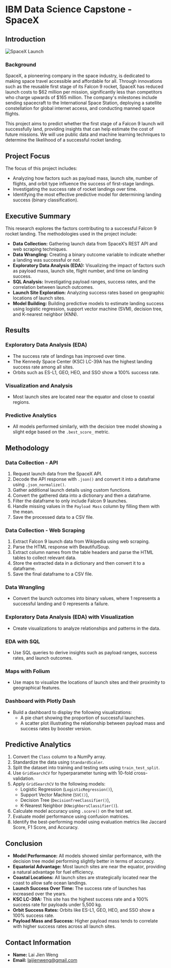 # IBM Data Science Capstone - SpaceX

## Introduction
![SpaceX Launch](https://cf-courses-data.s3.us.cloud-object-storage.appdomain.cloud/IBMDeveloperSkillsNetwork-DS0701EN-SkillsNetwork/api/Images/crash.gif)

### Background
SpaceX, a pioneering company in the space industry, is dedicated to making space travel accessible and affordable for all. Through innovations such as the reusable first stage of its Falcon 9 rocket, SpaceX has reduced launch costs to $62 million per mission, significantly less than competitors who charge upwards of $165 million. The company's milestones include sending spacecraft to the International Space Station, deploying a satellite constellation for global internet access, and conducting manned space flights.

This project aims to predict whether the first stage of a Falcon 9 launch will successfully land, providing insights that can help estimate the cost of future missions. We will use public data and machine learning techniques to determine the likelihood of a successful rocket landing.

## Project Focus

The focus of this project includes:
- Analyzing how factors such as payload mass, launch site, number of flights, and orbit type influence the success of first-stage landings.
- Investigating the success rate of rocket landings over time.
- Identifying the most effective predictive model for determining landing success (binary classification).

## Executive Summary

This research explores the factors contributing to a successful Falcon 9 rocket landing. The methodologies used in the project include:

- **Data Collection:** Gathering launch data from SpaceX’s REST API and web scraping techniques.
- **Data Wrangling:** Creating a binary outcome variable to indicate whether a landing was successful or not.
- **Exploratory Data Analysis (EDA):** Visualizing the impact of factors such as payload mass, launch site, flight number, and time on landing success.
- **SQL Analysis:** Investigating payload ranges, success rates, and the correlation between launch outcomes.
- **Launch Site Exploration:** Analyzing success rates based on geographic locations of launch sites.
- **Model Building:** Building predictive models to estimate landing success using logistic regression, support vector machine (SVM), decision tree, and K-nearest neighbor (KNN).

## Results

### Exploratory Data Analysis (EDA)
- The success rate of landings has improved over time.
- The Kennedy Space Center (KSC) LC-39A has the highest landing success rate among all sites.
- Orbits such as ES-L1, GEO, HEO, and SSO show a 100% success rate.

### Visualization and Analysis
- Most launch sites are located near the equator and close to coastal regions.

### Predictive Analytics
- All models performed similarly, with the decision tree model showing a slight edge based on the `.best_score_` metric.

## Methodology

### Data Collection - API
1. Request launch data from the SpaceX API.
2. Decode the API response with `.json()` and convert it into a dataframe using `.json_normalize()`.
3. Gather additional launch details using custom functions.
4. Convert the gathered data into a dictionary and then a dataframe.
5. Filter the dataframe to only include Falcon 9 launches.
6. Handle missing values in the `Payload Mass` column by filling them with the mean.
7. Save the processed data to a CSV file.

### Data Collection - Web Scraping
1. Extract Falcon 9 launch data from Wikipedia using web scraping.
2. Parse the HTML response with BeautifulSoup.
3. Extract column names from the table headers and parse the HTML tables to collect relevant data.
4. Store the extracted data in a dictionary and then convert it to a dataframe.
5. Save the final dataframe to a CSV file.

### Data Wrangling
- Convert the launch outcomes into binary values, where 1 represents a successful landing and 0 represents a failure.

### Exploratory Data Analysis (EDA) with Visualization
- Create visualizations to analyze relationships and patterns in the data.

### EDA with SQL
- Use SQL queries to derive insights such as payload ranges, success rates, and launch outcomes.

### Maps with Folium
- Use maps to visualize the locations of launch sites and their proximity to geographical features.

### Dashboard with Plotly Dash
- Build a dashboard to display the following visualizations:
  - A pie chart showing the proportion of successful launches.
  - A scatter plot illustrating the relationship between payload mass and success rates by booster version.

## Predictive Analytics

1. Convert the `Class` column to a NumPy array.
2. Standardize the data using `StandardScaler`.
3. Split the dataset into training and testing sets using `train_test_split`.
4. Use `GridSearchCV` for hyperparameter tuning with 10-fold cross-validation.
5. Apply `GridSearchCV` to the following models:
   - Logistic Regression (`LogisticRegression()`),
   - Support Vector Machine (`SVC()`),
   - Decision Tree (`DecisionTreeClassifier()`),
   - K-Nearest Neighbor (`KNeighborsClassifier()`).
6. Calculate model accuracy using `.score()` on the test set.
7. Evaluate model performance using confusion matrices.
8. Identify the best-performing model using evaluation metrics like Jaccard Score, F1 Score, and Accuracy.

## Conclusion

- **Model Performance:** All models showed similar performance, with the decision tree model performing slightly better in terms of accuracy.
- **Equatorial Advantage:** Most launch sites are near the equator, providing a natural advantage for fuel efficiency.
- **Coastal Locations:** All launch sites are strategically located near the coast to allow safe ocean landings.
- **Launch Success Over Time:** The success rate of launches has increased over the years.
- **KSC LC-39A:** This site has the highest success rate and a 100% success rate for payloads under 5,500 kg.
- **Orbit Success Rates:** Orbits like ES-L1, GEO, HEO, and SSO show a 100% success rate.
- **Payload Mass and Success:** Higher payload mass tends to correlate with higher success rates across all launch sites.

## Contact Information
- **Name:** Lai Jien Weng
- **Email:** laijienweng@gmail.com
